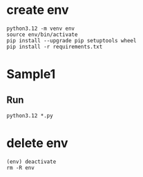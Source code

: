 # create env
```
python3.12 -m venv env
source env/bin/activate
pip install --upgrade pip setuptools wheel
pip install -r requirements.txt
```

# Sample1
## Run
```
python3.12 *.py
```

# delete env
```
(env) deactivate
rm -R env
```